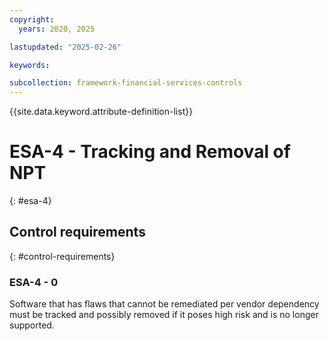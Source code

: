 ```yaml
---
copyright:
  years: 2020, 2025

lastupdated: "2025-02-26"

keywords:

subcollection: framework-financial-services-controls
---
```


{{site.data.keyword.attribute-definition-list}}

# ESA-4 - Tracking and Removal of NPT
{: #esa-4}

## Control requirements
{: #control-requirements}



### ESA-4 - 0


Software that has flaws that cannot be remediated per vendor dependency must be tracked and possibly removed if it poses high risk and is no longer supported.
